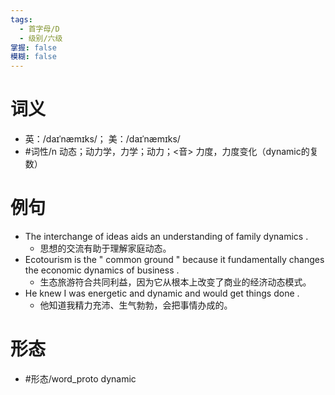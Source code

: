 ```yaml
---
tags:
  - 首字母/D
  - 级别/六级
掌握: false
模糊: false
---
```

# 词义
- 英：/daɪˈnæmɪks/； 美：/daɪˈnæmɪks/
- #词性/n  动态；动力学，力学；动力；<音> 力度，力度变化（dynamic的复数）
# 例句
- The interchange of ideas aids an understanding of family dynamics .
	- 思想的交流有助于理解家庭动态。
- Ecotourism is the " common ground " because it fundamentally changes the economic dynamics of business .
	- 生态旅游符合共同利益，因为它从根本上改变了商业的经济动态模式。
- He knew I was energetic and dynamic and would get things done .
	- 他知道我精力充沛、生气勃勃，会把事情办成的。
# 形态
- #形态/word_proto dynamic
